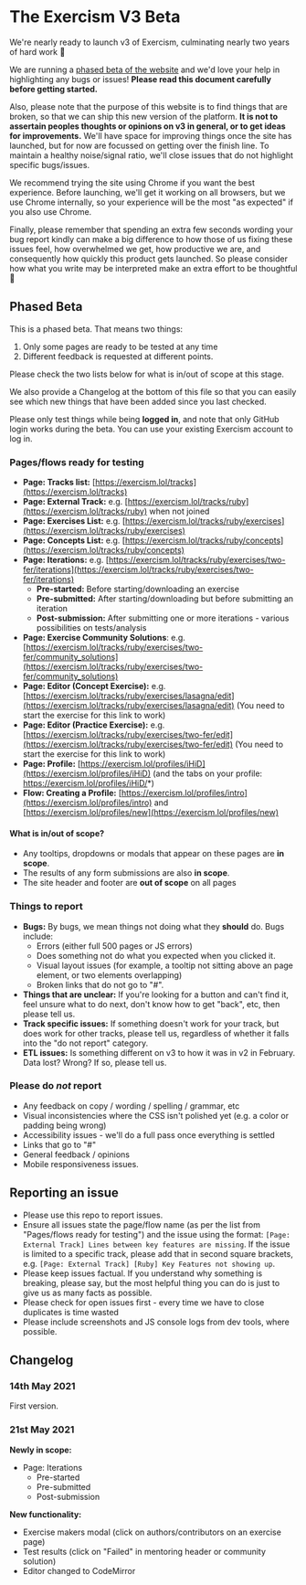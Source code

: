 # The Exercism V3 Beta

We're nearly ready to launch v3 of Exercism, culminating nearly two years of hard work 🎉

We are running a [phased beta of the website](https://exercism.lol) and we'd love your help in highlighting any bugs or issues!
**Please read this document carefully before getting started.**

Also, please note that the purpose of this website is to find things that are broken, so that we can ship this new version of the platform.
**It is not to assertain peoples thoughts or opinions on v3 in general, or to get ideas for improvements.**
We'll have space for improving things once the site has launched, but for now are focussed on getting over the finish line.
To maintain a healthy noise/signal ratio, we'll close issues that do not highlight specific bugs/issues.

We recommend trying the site using Chrome if you want the best experience. 
Before launching, we'll get it working on all browsers, but we use Chrome internally, so your experience will be the most "as expected" if you also use Chrome.

Finally, please remember that spending an extra few seconds wording your bug report kindly can make a big difference to how those of us fixing these issues feel, how overwhelmed we get, how productive we are, and consequently how quickly this product gets launched. 
So please consider how what you write may be interpreted make an extra effort to be thoughtful 🙂

## Phased Beta

This is a phased beta.
That means two things:
1. Only some pages are ready to be tested at any time
2. Different feedback is requested at different points.

Please check the two lists below for what is in/out of scope at this stage.

We also provide a Changelog at the bottom of this file so that you can easily see which new things that have been added since you last checked.

Please only test things while being **logged in**, and note that only GitHub login works during the beta.
You can use your existing Exercism account to log in.

### Pages/flows ready for testing

- **Page: Tracks list:** [https://exercism.lol/tracks](https://exercism.lol/tracks)
- **Page: External Track:** e.g. [https://exercism.lol/tracks/ruby](https://exercism.lol/tracks/ruby) when not joined
- **Page: Exercises List:** e.g. [https://exercism.lol/tracks/ruby/exercises](https://exercism.lol/tracks/ruby/exercises)
- **Page: Concepts List:** e.g. [https://exercism.lol/tracks/ruby/concepts](https://exercism.lol/tracks/ruby/concepts)
- **Page: Iterations:** e.g. [https://exercism.lol/tracks/ruby/exercises/two-fer/iterations](https://exercism.lol/tracks/ruby/exercises/two-fer/iterations)
  - **Pre-started:** Before starting/downloading an exercise
  - **Pre-submitted:** After starting/downloading but before submitting an iteration
  - **Post-submission:** After submitting one or more iterations - various possibilities on tests/analysis
- **Page: Exercise Community Solutions**: e.g. [https://exercism.lol/tracks/ruby/exercises/two-fer/community_solutions](https://exercism.lol/tracks/ruby/exercises/two-fer/community_solutions)
- **Page: Editor (Concept Exercise):** e.g. [https://exercism.lol/tracks/ruby/exercises/lasagna/edit](https://exercism.lol/tracks/ruby/exercises/lasagna/edit) (You need to start the exercise for this link to work)
- **Page: Editor (Practice Exercise):** e.g. [https://exercism.lol/tracks/ruby/exercises/two-fer/edit](https://exercism.lol/tracks/ruby/exercises/two-fer/edit) (You need to start the exercise for this link to work)
- **Page: Profile:** [https://exercism.lol/profiles/iHiD](https://exercism.lol/profiles/iHiD) (and the tabs on your profile: https://exercism.lol/profiles/iHiD/*)
- **Flow: Creating a Profile:** [https://exercism.lol/profiles/intro](https://exercism.lol/profiles/intro) and [https://exercism.lol/profiles/new](https://exercism.lol/profiles/new)

#### What is in/out of scope?

- Any tooltips, dropdowns or modals that appear on these pages are **in scope**.
- The results of any form submissions are also **in scope**.
- The site header and footer are **out of scope** on all pages

### Things to report

- **Bugs:** By bugs, we mean things not doing what they **should** do. Bugs include:
  - Errors (either full 500 pages or JS errors)
  - Does something not do what you expected when you clicked it.
  - Visual layout issues (for example, a tooltip not sitting above an page element, or two elements overlapping)
  - Broken links that do not go to "#".
- **Things that are unclear:** If you're looking for a button and can't find it, feel unsure what to do next, don't know how to get "back", etc, then please tell us.
- **Track specific issues:** If something doesn't work for your track, but does work for other tracks, please tell us, regardless of whether it falls into the "do not report" category.
- **ETL issues:** Is something different on v3 to how it was in v2 in February. Data lost? Wrong? If so, please tell us.

### Please do *not* report
- Any feedback on copy / wording / spelling / grammar, etc
- Visual inconsistencies where the CSS isn't polished yet (e.g. a color or padding being wrong)
- Accessibility issues - we'll do a full pass once everything is settled
- Links that go to "#"
- General feedback / opinions
- Mobile responsiveness issues.

## Reporting an issue

- Please use this repo to report issues.
- Ensure all issues state the page/flow name (as per the list from "Pages/flows ready for testing") and the issue using the format: `[Page: External Track] Lines between key features are missing`. If the issue is limited to a specific track, please add that in second square brackets, e.g. `[Page: External Track] [Ruby] Key Features not showing up`.
- Please keep issues factual. If you understand why something is breaking, please say, but the most helpful thing you can do is just to give us as many facts as possible.
- Please check for open issues first - every time we have to close duplicates is time wasted 
- Please include screenshots and JS console logs from dev tools, where possible.

## Changelog


### 14th May 2021

First version.

### 21st May 2021

**Newly in scope:**

- Page: Iterations
  - Pre-started
  - Pre-submitted
  - Post-submission

**New functionality:**

- Exercise makers modal (click on authors/contributors on an exercise page)
- Test results (click on "Failed" in mentoring header or community solution)
- Editor changed to CodeMirror
